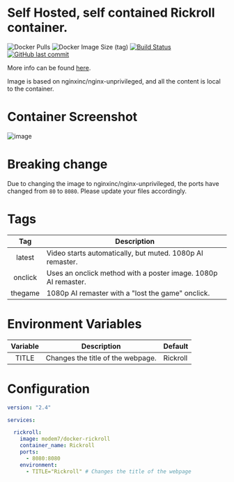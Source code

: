 # Self Hosted, self contained Rickroll container.

![Docker Pulls](https://img.shields.io/docker/pulls/modem7/docker-rickroll) 
![Docker Image Size (tag)](https://img.shields.io/docker/image-size/modem7/docker-rickroll/latest?label=latest%2Fonclick) 
[![Build Status](https://drone.modem7.com/api/badges/modem7/docker-rickroll/status.svg)](https://drone.modem7.com/modem7/docker-rickroll)
[![GitHub last commit](https://img.shields.io/github/last-commit/modem7/docker-rickroll)](https://github.com/modem7/docker-rickroll)

More info can be found [here](https://www.youtube.com/watch?v=dQw4w9WgXcQ).

Image is based on nginxinc/nginx-unprivileged, and all the content is local to the container.

# Container Screenshot

![image](https://user-images.githubusercontent.com/4349962/187975538-9b7ec5db-3cf4-4dfa-964c-019eba9e272f.png)

# Breaking change
Due to changing the image to nginxinc/nginx-unprivileged, the ports have changed from `80` to `8080`. 
Please update your files accordingly. 

# Tags
| Tag | Description |
| :----: | --- |
| latest | Video starts automatically, but muted. 1080p AI remaster. |
| onclick | Uses an onclick method with a poster image. 1080p AI remaster. |
| thegame | 1080p AI remaster with a "lost the game" onclick. |

# Environment Variables
| Variable | Description | Default |
| :----: | --- | --- |
| TITLE | Changes the title of the webpage. | Rickroll |

# Configuration

```yaml
version: "2.4"

services:

  rickroll:
    image: modem7/docker-rickroll
    container_name: Rickroll
    ports:
      - 8080:8080
    environment:
      - TITLE="Rickroll" # Changes the title of the webpage
```
